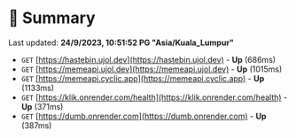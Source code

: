 # 📖 Summary
Last updated: **24/9/2023, 10:51:52 PG "Asia/Kuala_Lumpur"**

- `GET` [https://hastebin.ujol.dev](https://hastebin.ujol.dev) - **Up** (686ms)
- `GET` [https://memeapi.ujol.dev](https://memeapi.ujol.dev) - **Up** (1015ms)
- `GET` [https://memeapi.cyclic.app](https://memeapi.cyclic.app) - **Up** (1133ms)
- `GET` [https://klik.onrender.com/health](https://klik.onrender.com/health) - **Up** (371ms)
- `GET` [https://dumb.onrender.com](https://dumb.onrender.com) - **Up** (387ms)
